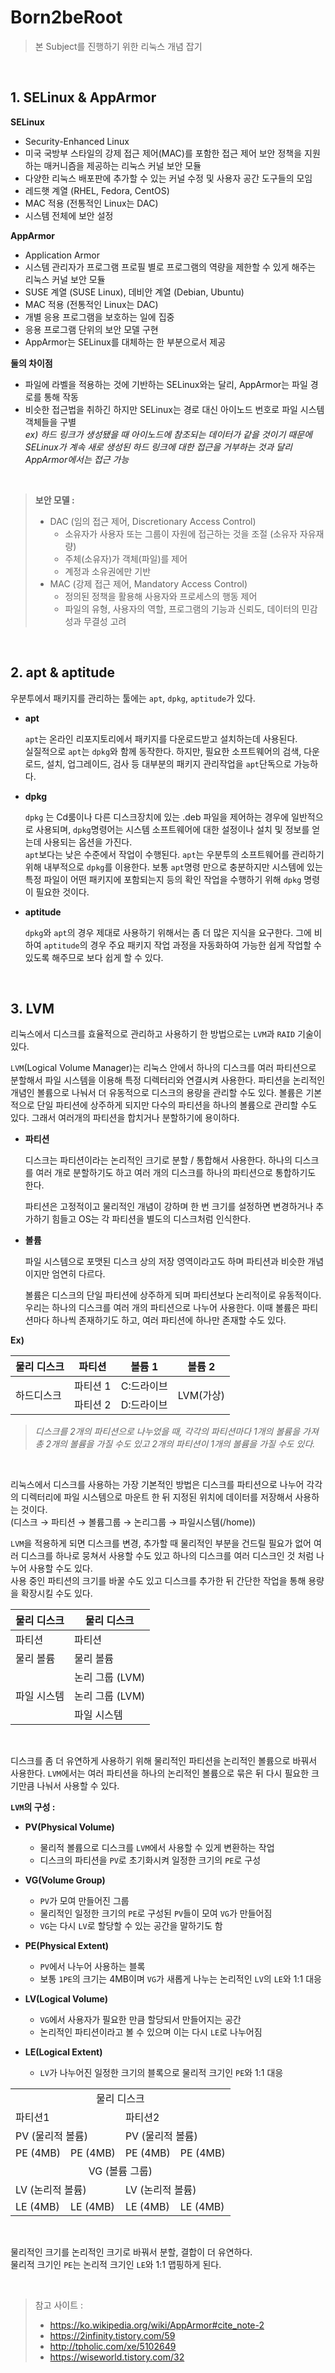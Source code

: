 # **Born2beRoot**

>본 Subject를 진행하기 위한 리눅스 개념 잡기

&nbsp;

## **1. SELinux & AppArmor**

**SELinux**

* Security-Enhanced Linux
* 미국 국방부 스타일의 강제 접근 제어(MAC)를 포함한 접근 제어 보안 정책을 지원하는 매커니즘을 제공하는 리눅스 커널 보안 모듈
* 다양한 리눅스 배포판에 추가할 수 있는 커널 수정 및 사용자 공간 도구들의 모임
* 레드햇 계열 (RHEL, Fedora, CentOS)
* MAC 적용 (전통적인 Linux는 DAC)
* 시스템 전체에 보안 설정

**AppArmor**

* Application Armor
* 시스템 관리자가 프로그램 프로필 별로 프로그램의 역량을 제한할 수 있게 해주는 리눅스 커널 보안 모듈
* SUSE 계열 (SUSE Linux), 데비안 계열 (Debian, Ubuntu)
* MAC 적용 (전통적인 Linux는 DAC)
* 개별 응용 프로그램을 보호하는 일에 집중
* 응용 프로그램 단위의 보안 모델 구현
* AppArmor는 SELinux를 대체하는 한 부분으로서 제공

**둘의 차이점**

* 파일에 라벨을 적용하는 것에 기반하는 SELinux와는 달리, AppArmor는 파일 경로를 통해 작동
* 비슷한 접근법을 취하긴 하지만 SELinux는 경로 대신 아이노드 번호로 파일 시스템 객체들을 구별  
*ex) 하드 링크가 생성됐을 때 아이노드에 참조되는 데이터가 같을 것이기 때문에 SELinux가 계속 새로 생성된 하드 링크에 대한 접근을 거부하는 것과 달리 AppArmor에서는 접근 가능*

&nbsp;

> **보안 모델 :**  
> * DAC (임의 접근 제어, Discretionary Access Control)
>   * 소유자가 사용자 또는 그룹이 자원에 접근하는 것을 조절 (소유자 자유재량)
>   * 주체(소유자)가 객체(파일)를 제어
>   * 계정과 소유권에만 기반
> * MAC (강제 접근 제어, Mandatory Access Control)
>   * 정의된 정책을 활용해 사용자와 프로세스의 행동 제어
>   * 파일의 유형, 사용자의 역할, 프로그램의 기능과 신뢰도, 데이터의 민감성과 무결성 고려

&nbsp;

## **2. apt & aptitude**

우분투에서 패키지를 관리하는 툴에는 `apt`, `dpkg`, `aptitude`가 있다.

* **apt**

    `apt`는 온라인 리포지토리에서 패키지를 다운로드받고 설치하는데 사용된다.  
    실질적으로 `apt`는 `dpkg`와 함께 동작한다. 하지만, 필요한 소프트웨어의 검색, 다운로드, 설치, 업그레이드, 검사 등 대부분의 패키지 관리작업을 `apt`단독으로 가능하다.

* **dpkg**

    `dpkg` 는 Cd룸이나 다른 디스크장치에 있는 .deb 파일을 제어하는 경우에 일반적으로 사용되며, `dpkg`명령어는 시스템 소프트웨어에 대한 설정이나 설치 및 정보를 얻는데 사용되는 옵션을 가진다.  
    `apt`보다는 낮은 수준에서 작업이 수행된다. `apt`는 우분투의 소프트웨어를 관리하기 위해 내부적으로 `dpkg`를 이용한다. 보통 `apt`명령 만으로 충분하지만 시스템에 있는 특정 파일이 어떤 패키지에 포함되는지 등의 확인 작업을 수행하기 위해 `dpkg` 명령이 필요한 것이다.

* **aptitude**

    `dpkg`와 `apt`의 경우 제대로 사용하기 위해서는 좀 더 많은 지식을 요구한다. 그에 비하여 `aptitude`의 경우 주요 패키지 작업 과정을 자동화하여 가능한 쉽게 작업할 수 있도록 해주므로 보다 쉽게 할 수 있다.

&nbsp;

## **3. LVM**

리눅스에서 디스크를 효율적으로 관리하고 사용하기 한 방법으로는 `LVM`과 `RAID` 기술이 있다.

`LVM`(Logical Volume Manager)는 리눅스 안에서 하나의 디스크를 여러 파티션으로 분할해서 파일 시스템을 이용해 특정 디렉터리와 연결시켜 사용한다. 파티션을 논리적인 개념인 볼륨으로 나눠서 더 유동적으로 디스크의 용량을 관리할 수도 있다. 볼륨은 기본적으로 단일 파티션에 상주하게 되지만 다수의 파티션을 하나의 볼륨으로 관리할 수도 있다. 그래서 여러개의 파티션을 합치거나 분할하기에 용이하다.

* **파티션**

    디스크는 파티션이라는 논리적인 크기로 분할 / 통합해서 사용한다. 하나의 디스크를 여러 개로 분할하기도 하고 여러 개의 디스크를 하나의 파티션으로 통합하기도 한다.


    파티션은 고정적이고 물리적인 개념이 강하며 한 번 크기를 설정하면 변경하거나 추가하기 힘들고 OS는 각 파티션을 별도의 디스크처럼 인식한다.

* **볼륨**

    파일 시스템으로 포맷된 디스크 상의 저장 영역이라고도 하며 파티션과 비슷한 개념이지만 엄연히 다르다.

    볼륨은 디스크의 단일 파티션에 상주하게 되며 파티션보다 논리적이로 유동적이다. 우리는 하나의 디스크를 여러 개의 파티션으로 나누어 사용한다. 이때 볼륨은 파티션마다 하나씩 존재하기도 하고, 여러 파티션에 하나만 존재할 수도 있다.

**Ex)**

<table>
    <thead>
        <tr>
            <th>물리 디스크</th>
            <th>파티션</th>
            <th>볼륨 1</th>
            <th>볼륨 2</th>
        </tr>
    </thead>
    <tr>
        <td rowspan="2">하드디스크</td>
        <td>파티션 1</td>
        <td>C:드라이브</td>
        <td rowspan="2">LVM(가상)</td>
    </tr>
    <tr>
        <td>파티션 2</td>
        <td>D:드라이브</td>
    </tr>
</table>

> *디스크를 2개의 파티션으로 나누었을 때, 각각의 파티션마다 1개의 볼륨을 가져 총 2개의 볼륨을 가질 수도 있고 2개의 파티션이 1개의 볼륨을 가질 수도 있다.*

&nbsp;

리눅스에서 디스크를 사용하는 가장 기본적인 방법은 디스크를 파티션으로 나누어 각각의 디렉터리에 파일 시스템으로 마운트 한 뒤 지정된 위치에 데이터를 저장해서 사용하는 것이다.  
(디스크 → 파티션 → 볼륨그룹 → 논리그룹 → 파일시스템(/home))

`LVM`을 적용하게 되면 디스크를 변경, 추가할 때 물리적인 부분을 건드릴 필요가 없어 여러 디스크를 하나로 뭉쳐서 사용할 수도 있고 하나의 디스크를 여러 디스크인 것 처럼 나누어 사용할 수도 있다.  
사용 중인 파티션의 크기를 바꿀 수도 있고 디스크를 추가한 뒤 간단한 작업을 통해 용량을 확장시킬 수도 있다.

<table>
    <thead>
        <tr>
            <th>물리 디스크</th>
            <th>물리 디스크</th>
        <tr>
    </thead>
    <tr>
        <td>파티션</td>
        <td>파티션</td>
    </tr>
    <tr>
        <td>물리 볼륨</td>
        <td>물리 볼륨</td>
    </tr>
    <tr>
        <td rowspan="3">파일 시스템</td>
        <td>논리 그룹 (LVM)</td>
    </tr>
    <tr>
        <td>논리 그룹 (LVM)</td>
    </tr>
    <tr>
        <td>파일 시스템</td>
    </tr>
</table>

&nbsp;

디스크를 좀 더 유연하게 사용하기 위해 물리적인 파티션을 논리적인 볼륨으로 바꿔서 사용한다. `LVM`에서는 여러 파티션을 하나의 논리적인 볼륨으로 묶은 뒤 다시 필요한 크기만큼 나눠서 사용할 수 있다.

**`LVM`의 구성 :**

* **PV(Physical Volume)**

    * 물리적 볼륨으로 디스크를 `LVM`에서 사용할 수 있게 변환하는 작업
    * 디스크의 파티션을 `PV`로 초기화시켜 일정한 크기의 `PE`로 구성

* **VG(Volume Group)**

    * `PV`가 모여 만들어진 그룹
    * 물리적인 일정한 크기의 `PE`로 구성된 `PV`들이 모여 `VG`가 만들어짐
    * `VG`는 다시 `LV`로 할당할 수 있는 공간을 말하기도 함

* **PE(Physical Extent)**

    * `PV`에서 나누어 사용하는 블록
    * 보통 `1PE`의 크기는 4MB이며 `VG`가 새롭게 나누는 논리적인 `LV`의 `LE`와 1:1 대응

* **LV(Logical Volume)**

    * `VG`에서 사용자가 필요한 만큼 할당되서 만들어지는 공간
    * 논리적인 파티션이라고 볼 수 있으며 이는 다시 `LE`로 나누어짐

* **LE(Logical Extent)**

    * `LV`가 나누어진 일정한 크기의 블록으로 물리적 크기인 `PE`와 1:1 대응

<table>
    <tr>
        <td colspan="4" style="text-align: center">물리 디스크</td>
    </tr>
    <tr>
        <td colspan="2">파티션1</td>
        <td colspan="2">파티션2</td>
    </tr>
    <tr>
        <td colspan="2">PV (물리적 볼륨)</td>
        <td colspan="2">PV (물리적 볼륨)</td>
    </tr>
    <tr>
        <td>PE (4MB)</td>
        <td>PE (4MB)</td>
        <td>PE (4MB)</td>
        <td>PE (4MB)</td>
    </tr>
    <tr>
        <td colspan="4" style="text-align: center">VG (볼륨 그룹)</td>
    </tr>
    <tr>
        <td colspan="2">LV (논리적 볼륨)</td>
        <td colspan="2">LV (논리적 볼륨)</td>
    </tr>
    <tr>
        <td>LE (4MB)</td>
        <td>LE (4MB)</td>
        <td>LE (4MB)</td>
        <td>LE (4MB)</td>
    </tr>
</table>

&nbsp;

물리적인 크기를 논리적인 크기로 바꿔서 분할, 결합이 더 유연하다.  
물리적 크기인 `PE`는 논리적 크기인 `LE`와 1:1 맵핑하게 된다.

&nbsp;

>참고 사이트 :
> * https://ko.wikipedia.org/wiki/AppArmor#cite_note-2
> * https://2infinity.tistory.com/59
> * http://tpholic.com/xe/5102649
> * https://wiseworld.tistory.com/32